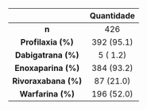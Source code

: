 

|            &nbsp;             |  Quantidade   |
|:-----------------------------:|:----------:|
|             **n**             |    426     |
|   **Profilaxia (%)**   | 392 (95.1) |
|  **Dabigatrana (%)**   |  5 ( 1.2)  |
|  **Enoxaparina (%)**   | 384 (93.2) |
|  **Rivoraxabana (%)**  | 87 (21.0)  |
|   **Warfarina (%)**    | 196 (52.0) |

